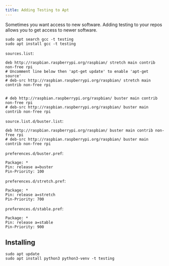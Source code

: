 ```yaml
---
title: Adding Testing to Apt
---
```


Sometimes you want access to new software. Adding testing to your repos allows you
to get access to newer software.

```
sudo apt search gcc -t testing
sudo apt install gcc -t testing
```

`sources.list`:

```
deb http://raspbian.raspberrypi.org/raspbian/ stretch main contrib non-free rpi
# Uncomment line below then 'apt-get update' to enable 'apt-get source'
# deb-src http://raspbian.raspberrypi.org/raspbian/ stretch main contrib non-free rpi


# deb http://raspbian.raspberrypi.org/raspbian/ buster main contrib non-free rpi
# deb-src http://raspbian.raspberrypi.org/raspbian/ buster main contrib non-free rpi
```

`source.list.d/buster.list`:

```
deb http://raspbian.raspberrypi.org/raspbian/ buster main contrib non-free rpi
# deb-src http://raspbian.raspberrypi.org/raspbian/ buster main contrib non-free rpi
```

`preferences.d/buster.pref`:

```
Package: *
Pin: release a=buster
Pin-Priority: 100
```

`preferences.d/stretch.pref`:

```
Package: *
Pin: release a=stretch
Pin-Priority: 700
```

`preferences.d/stable.pref`:

```
Package: *
Pin: release a=stable
Pin-Priority: 900
```

## Installing

```
sudo apt update
sudo apt install python3 python3-venv -t testing
```
